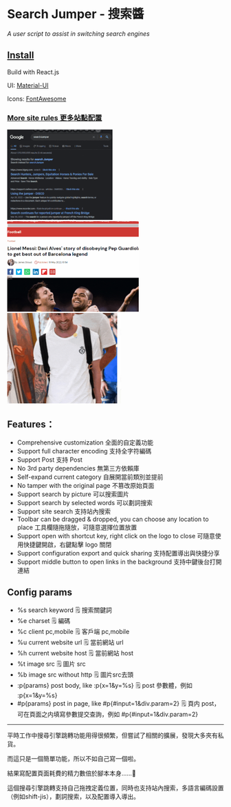 # Search Jumper - 搜索醬 
*A user script to assist in switching search engines*

## [Install](https://greasyfork.org/scripts/445274-searchjumper)

Build with React.js

UI: [Material-UI](https://mui.com/)

Icons: [FontAwesome](https://fontawesome.com/)

### [More site rules 更多站點配置](https://github.com/hoothin/SearchJumper/issues?q=label%3A%22Sites+Rule%22)

<img src='demo1.gif' height='210px'><img src='demo3.gif' height='210px'><img src='demo2.gif' height='210px'>

## Features：
+ Comprehensive customization 全面的自定義功能
+ Support full character encoding 支持全字符編碼
+ Support Post 支持 Post
+ No 3rd party dependencies 無第三方依賴庫
+ Self-expand current category 自展開當前類別並提前
+ No tamper with the original page 不篡改原始頁面
+ Support search by picture 可以搜索圖片
+ Support search by selected words 可以劃詞搜索
+ Support site search 支持站內搜索
+ Toolbar can be dragged & dropped, you can choose any location to place 工具欄隨拖隨放，可隨意選擇位置放置
+ Support open with shortcut key, right click on the logo to close 可隨意使用快捷鍵開啟，右鍵點擊 logo 關閉
+ Support configuration export and quick sharing 支持配置導出與快捷分享
+ Support middle button to open links in the background 支持中鍵後台打開連結

## Config params
* %s search keyword 🗒️ 搜索關鍵詞
* %e charset 🗒️ 編碼
* %c client pc,mobile 🗒️ 客戶端 pc,mobile
* %u current website url 🗒️ 當前網站 url
* %h current website host 🗒️ 當前網站 host
* %t image src 🗒️ 圖片 src
* %b image src without http 🗒️ 圖片src去頭
* :p{params} post body, like :p{x=1&y=%s} 🗒️ post 參數體，例如 :p{x=1&y=%s}
* #p{params} post in page, like #p{#input=1&div.param=2} 🗒️ 頁内 post，可在頁面之内填寫參數提交查詢，例如 #p{#input=1&div.param=2}

---

平時工作中搜尋引擎跳轉功能用得很頻繁，但嘗試了相關的擴展，發現大多夾有私貨。

而這只是一個簡單功能，所以不如自己寫一個啦。

結果寫配置頁面耗費的精力數倍於腳本本身……🤦‍

這個搜尋引擎跳轉支持自己拖拽定義位置，同時也支持站內搜索，多語言編碼設置（例如shift-jis），劃詞搜索，以及配置導入導出。

